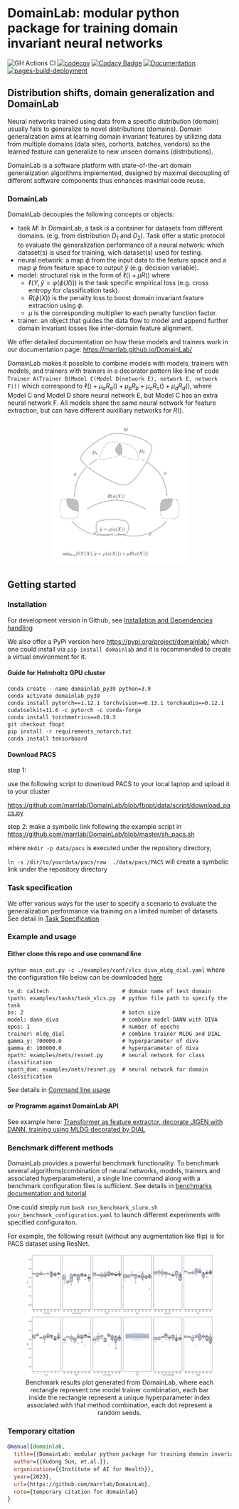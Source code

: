 # DomainLab: modular python package for training domain invariant neural networks

![GH Actions CI ](https://github.com/marrlab/DomainLab/actions/workflows/ci.yml/badge.svg?branch=master)
[![codecov](https://codecov.io/gh/marrlab/DomainLab/branch/master/graph/badge.svg)](https://app.codecov.io/gh/marrlab/DomainLab)
[![Codacy Badge](https://app.codacy.com/project/badge/Grade/bc22a1f9afb742efb02b87284e04dc86)](https://www.codacy.com/gh/marrlab/DomainLab/dashboard)
[![Documentation](https://img.shields.io/badge/Documentation-Here)](https://marrlab.github.io/DomainLab/)
[![pages-build-deployment](https://github.com/marrlab/DomainLab/actions/workflows/pages/pages-build-deployment/badge.svg)](https://github.com/marrlab/DomainLab/actions/workflows/pages/pages-build-deployment)

## Distribution shifts, domain generalization and DomainLab

Neural networks trained using data from a specific distribution (domain) usually fails to generalize to novel distributions (domains). Domain generalization aims at learning domain invariant features by utilizing data from multiple domains (data sites, corhorts, batches, vendors) so the learned feature can generalize to new unseen domains (distributions).

DomainLab is a software platform with state-of-the-art domain generalization algorithms implemented, designed by maximal decoupling of different software components thus enhances maximal code reuse.

### DomainLab
DomainLab decouples the following concepts or objects:
- task $M$: In DomainLab, a task is a container for datasets from different domains. (e.g. from distribution $D_1$ and $D_2$). Task offer a static protocol to evaluate the generalization performance of a neural network: which dataset(s) is used for training, wich dataset(s) used for testing.  
- neural network: a map $\phi$ from the input data to the feature space and a map $\varphi$ from feature space to output $\hat{y}$ (e.g. decision variable).
- model: structural risk in the form of $\ell() + \mu R()$  where
  - $\ell(Y, \hat{y}=\varphi(\phi(X)))$ is the task specific empirical loss (e.g. cross entropy for classification task).
  - $R(\phi(X))$ is the penalty loss to boost domain invariant feature extraction using $\phi$.
  - $\mu$ is the corresponding multiplier to each penalty function factor.
- trainer:  an object that guides the data flow to model and append further domain invariant losses
like inter-domain feature alignment.

We offer detailed documentation on how these models and trainers work in our documentation page: https://marrlab.github.io/DomainLab/

DomainLab makes it possible to combine models with models, trainers with models, and trainers with trainers in a decorator pattern like line of code `Trainer A(Trainer B(Model C(Model D(network E), network E, network F)))` which correspond to $\ell() + \mu_a R_a() + \mu_b R_b + \mu_c R_c() + \mu_d R_d()$, where Model C and Model D share neural network E, but Model C has an extra neural network F. All models share the same neural network for feature extraction, but can have different auxilliary networks for $R()$.

<div style="align: center; text-align:center;">
<figure>  
<img src="https://github.com/marrlab/DomainLab/blob/master/docs/figs/invarfeat4dg.png?raw=true" style="width:300px;"/> 
</figure>
</div>

## Getting started

### Installation
For development version in Github, see [Installation and Dependencies handling](./docs/doc_install.md)

We also offer a PyPI version here https://pypi.org/project/domainlab/  which one could install via `pip install domainlab` and it is recommended to create a virtual environment for it.


#### Guide for Helmholtz GPU cluster
```
conda create --name domainlab_py39 python=3.9
conda activate domainlab_py39
conda install pytorch==1.12.1 torchvision==0.13.1 torchaudio==0.12.1 cudatoolkit=11.6 -c pytorch -c conda-forge
conda install torchmetrics==0.10.3
git checkout fbopt
pip install -r requirements_notorch.txt
conda install tensorboard
```

#### Download PACS

step 1:

use the following script to download PACS to your local laptop and upload it to your cluster

https://github.com/marrlab/DomainLab/blob/fbopt/data/script/download_pacs.py

step 2:
make a symbolic link following the example script in https://github.com/marrlab/DomainLab/blob/master/sh_pacs.sh

where `mkdir -p data/pacs` is executed under the repository directory,

`ln -s /dir/to/yourdata/pacs/raw  ./data/pacs/PACS`
will create a symbolic link under the repository directory

### Task specification
We offer various ways for the user to specify a scenario to evaluate the generalization performance via training on a limited number of datasets. See detail in
[Task Specification](./docs/doc_tasks.md) 


### Example and usage

#### Either clone this repo and use command line

`python main_out.py -c ./examples/conf/vlcs_diva_mldg_dial.yaml`
where the configuration file below can be downloaded [here](https://raw.githubusercontent.com/marrlab/DomainLab/master/examples/conf/vlcs_diva_mldg_dial.yaml)
```
te_d: caltech                       # domain name of test domain
tpath: examples/tasks/task_vlcs.py  # python file path to specify the task
bs: 2                               # batch size
model: dann_diva                    # combine model DANN with DIVA
epos: 1                             # number of epochs
trainer: mldg_dial                  # combine trainer MLDG and DIAL
gamma_y: 700000.0                   # hyperparameter of diva
gamma_d: 100000.0                   # hyperparameter of diva
npath: examples/nets/resnet.py      # neural network for class classification
npath_dom: examples/nets/resnet.py  # neural network for domain classification
```
See details in [Command line usage](./docs/doc_usage_cmd.md)

#### or Programm against DomainLab API

See example here: [Transformer as feature extractor, decorate JIGEN with DANN, training using MLDG decorated by DIAL](https://github.com/marrlab/DomainLab/blob/master/examples/api/jigen_dann_transformer.py)


### Benchmark different methods
DomainLab provides a powerful benchmark functionality.
To benchmark several algorithms(combination of neural networks, models, trainers and associated hyperparameters), a single line command along with a benchmark configuration files is sufficient. See details in [benchmarks documentation and tutorial](./docs/doc_benchmark.md)

One could simply run
`bash run_benchmark_slurm.sh your_benchmark_configuration.yaml` to launch different experiments with specified configuraiton.


For example,  the following result (without any augmentation like flip) is for PACS dataset using ResNet. 

<div style="align: center; text-align:center;">
<figure>  
<img src="https://github.com/marrlab/DomainLab/blob/master/docs/figs/stochastic_variation_two_rows.png?raw=true" style="width:800px;"/>
<div class="caption" style="align: center; text-align:center;">
<figcaption>Benchmark results plot generated from DomainLab, where each rectangle represent one model trainer combination, each bar inside the rectangle represent a unique hyperparameter index associated with that method combination, each dot represent a random seeds.</figcaption>
</div>
</figure>
</div>


### Temporary citation

```bibtex
@manual{domainlab,
  title={{DomainLab: modular python package for training domain invariant neural networks}},
  author={{Xudong Sun, et.al.}},
  organization={{Institute of AI for Health}},
  year={2023},
  url={https://github.com/marrlab/DomainLab},
  note={temporary citation for domainlab}
}
```
